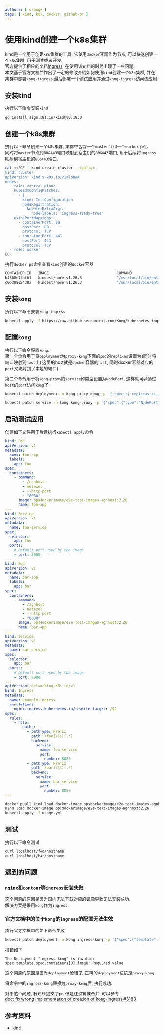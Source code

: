 ```yaml
---
authors: [ orange ]
tags: [ kind, k8s, docker, github-pr ]
---
```


# 使用kind创建一个k8s集群

kind是一个用于创建`k8s`集群的工具, 它使用`docker`容器作为节点, 可以快速创建一个`k8s`集群,
用于测试或者开发.<br/>
官方提供了相应的文档[Ingress](https://kind.sigs.k8s.io/docs/user/ingress/), 在使用该文档的时候出现了一些问题.<br/>
本文基于官方文档并作出了一定的修改介绍如何使用`kind`创建一个`k8s`集群, 并在集群中部署`kong-ingress`.最后部署一个测试应用并通过`kong-ingress`访问该应用.

<!--truncate-->

## 安装kind

执行以下命令安装`kind`

```bash
go install sigs.k8s.io/kind@v0.18.0
```

## 创建一个k8s集群

执行以下命令创建一个`k8s`集群, 集群中包含一个`master`节和一个`worker`节点.<br/>
同时将`master`节点的`80&443`端口映射到宿主机的`80&443`端口, 用于后续将`ingress`映射到宿主机的`80&443`端口.<br/>

```bash
cat <<EOF | kind create cluster --config=-
kind: Cluster
apiVersion: kind.x-k8s.io/v1alpha4
nodes:
  - role: control-plane
    kubeadmConfigPatches:
      - |
        kind: InitConfiguration
        nodeRegistration:
          kubeletExtraArgs:
            node-labels: "ingress-ready=true"
    extraPortMappings:
      - containerPort: 80
        hostPort: 80
        protocol: TCP
      - containerPort: 443
        hostPort: 443
        protocol: TCP
  - role: worker
EOF
```

执行`docker ps`命令查看`kind`创建的`docker`容器

```bash
CONTAINER ID   IMAGE                               COMMAND                  CREATED       STATUS       PORTS                                                                 NAMES
b4368e7fbfb1   kindest/node:v1.26.3                "/usr/local/bin/entr…"   2 hours ago   Up 2 hours   0.0.0.0:80->80/tcp, 0.0.0.0:443->443/tcp, 127.0.0.1:45145->6443/tcp   kind-control-plane
c0638805438a   kindest/node:v1.26.3                "/usr/local/bin/entr…"   2 hours ago   Up 2 hours                                                                         kind-worker
```

## 安装`kong`

执行以下命令安装`kong-ingress`

```bash
kubectl apply -f https://raw.githubusercontent.com/Kong/kubernetes-ingress-controller/main/deploy/single/all-in-one-dbless.yaml
```

## 配置`kong`

执行以下命令配置`kong`.<br/>
第一个命令用于将`deployment`为`proxy-kong`下面的`pod`的`replicas`设置为`1`同时将端口映射到`host`上(
这里的host就是`docker`容器的`host`, 同时docker容器对应的`port`又映射到了本地的端口).<br/>

第二个命令用于将`kong-proxy`的`service`的类型设置为`NodePort`, 这样就可以通过`host`的`port`访问`kong`了.

```bash
kubectl patch deployment -n kong proxy-kong -p '{"spec":{"replicas":1, "template":{"spec":{"containers":[{"name":"proxy", "ports":[{"containerPort":8000,"hostPort":80,"name":"proxy","protocol":"TCP"},{"containerPort":8443,"hostPort":443,"name":"proxy-ssl","protocol":"TCP"}]}],"nodeSelector":{"ingress-ready":"true"},"tolerations":[{"key":"node-role.kubernetes.io/control-plane","operator":"Equal","effect":"NoSchedule"},{"key":"node-role.kubernetes.io/master","operator":"Equal","effect":"NoSchedule"}]}}}}'
```

```bash
kubectl patch service -n kong kong-proxy -p '{"spec":{"type":"NodePort"}}'
```

## 启动测试应用

创建如下文件用于后续执行`kubectl apply`命令

```yaml title="usage.yml"
kind: Pod
apiVersion: v1
metadata:
  name: foo-app
  labels:
    app: foo
spec:
  containers:
    - command:
        - /agnhost
        - netexec
        - --http-port
        - "8080"
      image: opsdockerimage/e2e-test-images-agnhost:2.26
      name: foo-app
---
kind: Service
apiVersion: v1
metadata:
  name: foo-service
spec:
  selector:
    app: foo
  ports:
    # Default port used by the image
    - port: 8080
---
kind: Pod
apiVersion: v1
metadata:
  name: bar-app
  labels:
    app: bar
spec:
  containers:
    - command:
        - /agnhost
        - netexec
        - --http-port
        - "8080"
      image: opsdockerimage/e2e-test-images-agnhost:2.26
      name: bar-app
---
kind: Service
apiVersion: v1
metadata:
  name: bar-service
spec:
  selector:
    app: bar
  ports:
    # Default port used by the image
    - port: 8080
---
apiVersion: networking.k8s.io/v1
kind: Ingress
metadata:
  name: example-ingress
  annotations:
    nginx.ingress.kubernetes.io/rewrite-target: /$2
spec:
  rules:
    - http:
        paths:
          - pathType: Prefix
            path: /foo(/|$)(.*)
            backend:
              service:
                name: foo-service
                port:
                  number: 8080
          - pathType: Prefix
            path: /bar(/|$)(.*)
            backend:
              service:
                name: bar-service
                port:
                  number: 8080
---
```

```bash
docker puull kind load docker-image opsdockerimage/e2e-test-images-agnhost:2.26s
kind load docker-image opsdockerimage/e2e-test-images-agnhost:2.26
kubectl apply -f usage.yml
```

## 测试

执行以下命令测试

```bash
curl localhost/foo/hostname
curl localhost/bar/hostname
```

## 遇到的问题

### `nginx`和`contour`等`ingress`安装失败

这个问题的原因是因为国内无法下载对应的镜像导致无法安装成功.<br/>
解决方案是采用`kong`作为`ingress`.<br/>

### 官方文档中的关于`kong`的`ingress`的配置无法生效

执行官方文档中的如下命令失败

```bash
kubectl patch deployment -n kong ingress-kong -p '{"spec":{"template":{"spec":{"containers":[{"name":"proxy","ports":[{"containerPort":8000,"hostPort":80,"name":"proxy","protocol":"TCP"},{"containerPort":8443,"hostPort":443,"name":"proxy-ssl","protocol":"TCP"}]}],"nodeSelector":{"ingress-ready":"true"},"tolerations":[{"key":"node-role.kubernetes.io/control-plane","operator":"Equal","effect":"NoSchedule"},{"key":"node-role.kubernetes.io/master","operator":"Equal","effect":"NoSchedule"}]}}}}'
```

报错如下

```log
The Deployment "ingress-kong" is invalid: spec.template.spec.containers[0].image: Required value
```

这个问题的原因是因为`deployment`给错了, 正确的`deployment`应该是`proxy-kong`.<br/>

将命令中的`ingress-kong`替换为`proxy-kong`后, 执行成功.<br/>

对于这个问题, 我已经提交了pr, 但是还没有被合并, 可以参考<br/>
[doc: fix wrong implementation of creation of kong-ingress #3183](https://github.com/kubernetes-sigs/kind/pull/3183)

## 参考资料

- [kind](https://kind.sigs.k8s.io/)